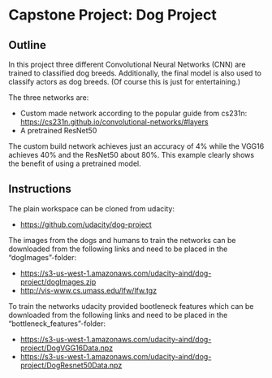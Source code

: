 # Capstone Project: Dog Project

## Outline

In this project three different Convolutional Neural Networks (CNN) are trained to classified dog breeds. Additionally, the final model is also used to classify actors as dog breeds. (Of course this is just for entertaining.)

The three networks are:
-	Custom made network according to the popular guide from cs231n: https://cs231n.github.io/convolutional-networks/#layers
-	A pretrained ResNet50

The custom build network achieves just an accuracy of 4% while the VGG16 achieves 40% and the ResNet50 about 80%. This example clearly shows the benefit of using a pretrained model.

## Instructions

The plain workspace can be cloned from udacity:
* https://github.com/udacity/dog-project

The images from the dogs and humans to train the networks can be downloaded from the following links and need to be placed in the “dogImages”-folder:
* https://s3-us-west-1.amazonaws.com/udacity-aind/dog-project/dogImages.zip
* http://vis-www.cs.umass.edu/lfw/lfw.tgz

To train the networks udacity provided bootleneck features which can be downloaded from the following links and need to be placed in the “bottleneck_features”-folder:
* https://s3-us-west-1.amazonaws.com/udacity-aind/dog-project/DogVGG16Data.npz
* https://s3-us-west-1.amazonaws.com/udacity-aind/dog-project/DogResnet50Data.npz

